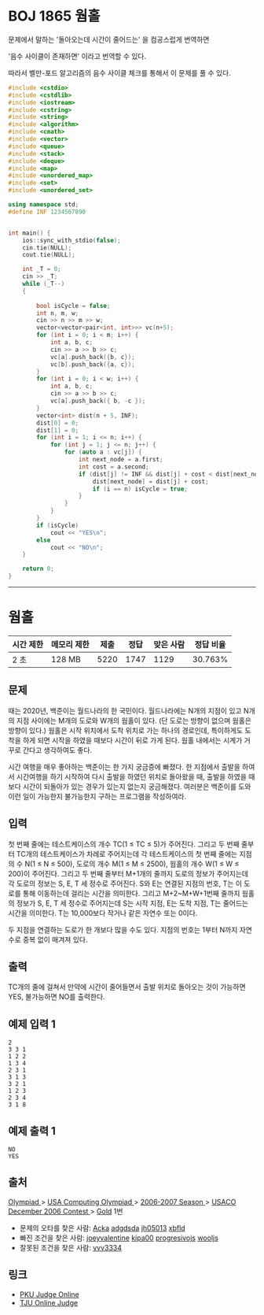 # BOJ 1865 웜홀



문제에서 말하는 '돌아오는데 시간이 줄어드는' 을 컴공스럽게 번역하면

'음수 사이클이 존재하면' 이라고 번역할 수 있다.

따라서 벨만-포드 알고리즘의 음수 사이클 체크를 통해서 이 문제를 풀 수 있다.



```c++
#include <cstdio>
#include <cstdlib>
#include <iostream>
#include <cstring>
#include <string>
#include <algorithm>
#include <cmath>
#include <vector>
#include <queue>
#include <stack>
#include <deque>
#include <map>
#include <unordered_map>
#include <set>
#include <unordered_set>

using namespace std;
#define INF 1234567890


int main() {
	ios::sync_with_stdio(false);
	cin.tie(NULL);
	cout.tie(NULL);

	int _T = 0;
	cin >> _T;
	while (_T--)
	{
		
		bool isCycle = false;
		int n, m, w;
		cin >> n >> m >> w;
		vector<vector<pair<int, int>>> vc(n+5);
		for (int i = 0; i < m; i++) {
			int a, b, c;
			cin >> a >> b >> c;
			vc[a].push_back({b, c});
			vc[b].push_back({a, c});
		}
		for (int i = 0; i < w; i++) {
			int a, b, c;
			cin >> a >> b >> c;
			vc[a].push_back({ b, -c });
		}
		vector<int> dist(n + 5, INF);
		dist[0] = 0;
		dist[1] = 0;
		for (int i = 1; i <= n; i++) {
			for (int j = 1; j <= n; j++) {
				for (auto a : vc[j]) {
					int next_node = a.first;
					int cost = a.second;
					if (dist[j] != INF && dist[j] + cost < dist[next_node]) {
						dist[next_node] = dist[j] + cost;
						if (i == n) isCycle = true;
					}
				}
			}
		}
		if (isCycle)
			cout << "YES\n";
		else
			cout << "NO\n";
	}

	return 0;
}


```



---



# 웜홀

| 시간 제한 | 메모리 제한 | 제출 | 정답 | 맞은 사람 | 정답 비율 |
| --------- | ----------- | ---- | ---- | --------- | --------- |
| 2 초      | 128 MB      | 5220 | 1747 | 1129      | 30.763%   |

## 문제

때는 2020년, 백준이는 월드나라의 한 국민이다. 월드나라에는 N개의 지점이 있고 N개의 지점 사이에는 M개의 도로와 W개의 웜홀이 있다. (단 도로는 방향이 없으며 웜홀은 방향이 있다.) 웜홀은 시작 위치에서 도착 위치로 가는 하나의 경로인데, 특이하게도 도착을 하게 되면 시작을 하였을 때보다 시간이 뒤로 가게 된다. 웜홀 내에서는 시계가 거꾸로 간다고 생각하여도 좋다.

시간 여행을 매우 좋아하는 백준이는 한 가지 궁금증에 빠졌다. 한 지점에서 출발을 하여서 시간여행을 하기 시작하여 다시 출발을 하였던 위치로 돌아왔을 때, 출발을 하였을 때보다 시간이 되돌아가 있는 경우가 있는지 없는지 궁금해졌다. 여러분은 백준이를 도와 이런 일이 가능한지 불가능한지 구하는 프로그램을 작성하여라.

## 입력

첫 번째 줄에는 테스트케이스의 개수 TC(1 ≤ TC ≤ 5)가 주어진다. 그리고 두 번째 줄부터 TC개의 테스트케이스가 차례로 주어지는데 각 테스트케이스의 첫 번째 줄에는 지점의 수 N(1 ≤ N ≤ 500), 도로의 개수 M(1 ≤ M ≤ 2500), 웜홀의 개수 W(1 ≤ W ≤ 200)이 주어진다. 그리고 두 번째 줄부터 M+1개의 줄까지 도로의 정보가 주어지는데 각 도로의 정보는 S, E, T 세 정수로 주어진다. S와 E는 연결된 지점의 번호, T는 이 도로를 통해 이동하는데 걸리는 시간을 의미한다. 그리고 M+2~M+W+1번째 줄까지 웜홀의 정보가 S, E, T 세 정수로 주어지는데 S는 시작 지점, E는 도착 지점, T는 줄어드는 시간을 의미한다. T는 10,000보다 작거나 같은 자연수 또는 0이다.

두 지점을 연결하는 도로가 한 개보다 많을 수도 있다. 지점의 번호는 1부터 N까지 자연수로 중복 없이 매겨져 있다.

## 출력

TC개의 줄에 걸쳐서 만약에 시간이 줄어들면서 출발 위치로 돌아오는 것이 가능하면 YES, 불가능하면 NO를 출력한다.

## 예제 입력 1

```
2
3 3 1
1 2 2
1 3 4
2 3 1
3 1 3
3 2 1
1 2 3
2 3 4
3 1 8
```

## 예제 출력 1

```
NO
YES
```



## 출처

[Olympiad ](https://www.acmicpc.net/category/2)> [USA Computing Olympiad ](https://www.acmicpc.net/category/106)> [2006-2007 Season ](https://www.acmicpc.net/category/155)> [USACO December 2006 Contest ](https://www.acmicpc.net/category/158)> [Gold](https://www.acmicpc.net/category/detail/697) 1번

- 문제의 오타를 찾은 사람: [Acka](https://www.acmicpc.net/user/Acka) [adgdsda](https://www.acmicpc.net/user/adgdsda) [jh05013](https://www.acmicpc.net/user/jh05013) [xbfld](https://www.acmicpc.net/user/xbfld)
- 빠진 조건을 찾은 사람: [joeyvalentine](https://www.acmicpc.net/user/joeyvalentine) [kipa00](https://www.acmicpc.net/user/kipa00) [progresivojs](https://www.acmicpc.net/user/progresivojs) [wooljs](https://www.acmicpc.net/user/wooljs)
- 잘못된 조건을 찾은 사람: [vvv3334](https://www.acmicpc.net/user/vvv3334)

## 링크

- [PKU Judge Online](http://poj.org/problem?id=3259)
- [TJU Online Judge](http://acm.tju.edu.cn/toj/showp2831.html)